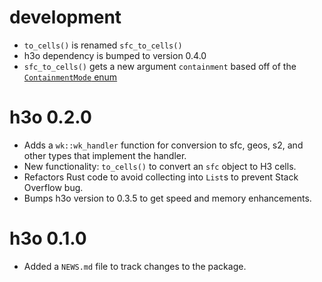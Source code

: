 # development 

- `to_cells()` is renamed `sfc_to_cells()`
- h3o dependency is bumped to version 0.4.0
- `sfc_to_cells()` gets a new argument `containment` based off of the [`ContainmentMode` enum](https://docs.rs/h3o/0.4.0/h3o/geom/enum.ContainmentMode.html) 

# h3o 0.2.0

- Adds a `wk::wk_handler` function for conversion to sfc, geos, s2, and other types that implement the handler.
- New functionality: `to_cells()` to convert an `sfc` object to H3 cells. 
- Refactors Rust code to avoid collecting into `List`s to prevent Stack Overflow bug. 
- Bumps h3o version to 0.3.5 to get speed and memory enhancements. 

# h3o 0.1.0

* Added a `NEWS.md` file to track changes to the package.
